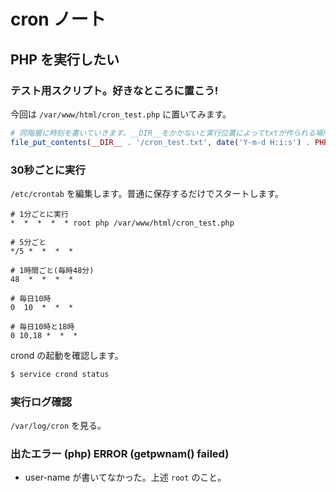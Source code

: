 # cron ノート

## PHP を実行したい

### テスト用スクリプト。好きなところに置こう!

今回は `/var/www/html/cron_test.php` に置いてみます。

```php
# 同階層に時刻を書いていきます。__DIR__をかかないと実行位置によってtxtが作られる場所変わっちゃうから注意。
file_put_contents(__DIR__ . '/cron_test.txt', date('Y-m-d H:i:s') . PHP_EOL, FILE_APPEND);
```

### 30秒ごとに実行

`/etc/crontab` を編集します。普通に保存するだけでスタートします。

```
# 1分ごとに実行
*  *  *  *  * root php /var/www/html/cron_test.php

# 5分ごと
*/5 *  *  *  *

# 1時間ごと(毎時48分)
48  *  *  *  *

# 毎日10時
0  10  *  *  *

# 毎日10時と18時
0 10,18 *  *  *
```

crond の起動を確認します。
```bash
$ service crond status
```

### 実行ログ確認

`/var/log/cron` を見る。

### 出たエラー (php) ERROR (getpwnam() failed)

- user-name が書いてなかった。上述 `root` のこと。
